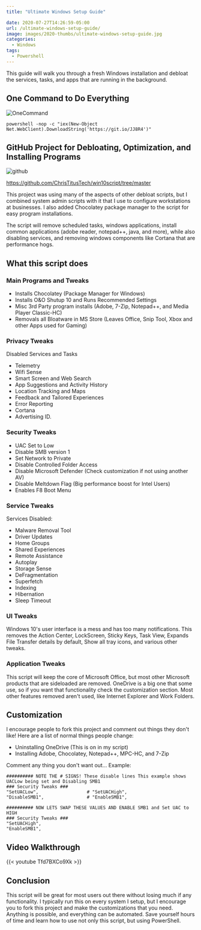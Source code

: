 ```yaml
---
title: "Ultimate Windows Setup Guide"

date: 2020-07-27T14:26:59-05:00
url: /ultimate-windows-setup-guide/
image: images/2020-thumbs/ultimate-windows-setup-guide.jpg
categories:
  - Windows
tags:
  - Powershell
---
```

 This guide will walk you through a fresh Windows installation and debloat the services, tasks, and apps that are running in the background. 
<!--more-->

## One Command to Do Everything

![OneCommand](/images/onecommand.png)

```
powershell -nop -c "iex(New-Object Net.WebClient).DownloadString('https://git.io/JJ8R4')"
```

## GitHub Project for Debloating, Optimization, and Installing Programs

![github](/images/github.png)

<https://github.com/ChrisTitusTech/win10script/tree/master>

This project was using many of the aspects of other debloat scripts, but I combined system admin scripts with it that I use to configure workstations at businesses. I also added Chocolatey package manager to the script for easy program installations.

The script will remove scheduled tasks, windows applications, install common applications (adobe reader, notepad++, java, and more), while also disabling services, and removing windows components like Cortana that are performance hogs.

## What this script does

### Main Programs and Tweaks

- Installs Chocolatey (Package Manager for Windows)
- Installs O&O Shutup 10 and Runs Recommended Settings
- Misc 3rd Party program installs (Adobe, 7-Zip, Notepad++, and Media Player Classic-HC)
- Removals all Bloatware in MS Store (Leaves Office, Snip Tool, Xbox and other Apps used for Gaming)

### Privacy Tweaks

Disabled Services and Tasks
- Telemetry
- Wifi Sense
- Smart Screen and Web Search
- App Suggestions and Activity History
- Location Tracking and Maps
- Feedback and Tailored Experiences
- Error Reporting
- Cortana
- Advertising ID.

### Security Tweaks

- UAC Set to Low
- Disable SMB version 1
- Set Network to Private
- Disable Controlled Folder Access
- Disable Microsoft Defender (Check customization if not using another AV)
- Disable Meltdown Flag (Big performance boost for Intel Users)
- Enables F8 Boot Menu

### Service Tweaks

Services Disabled:

- Malware Removal Tool
- Driver Updates
- Home Groups
- Shared Experiences
- Remote Assistance
- Autoplay
- Storage Sense
- DeFragmentation
- Superfetch
- Indexing
- Hibernation
- Sleep Timeout

### UI Tweaks

Windows 10's user interface is a mess and has too many notifications. This removes the Action Center, LockScreen, Sticky Keys, Task View, Expands File Transfer details by default, Show all tray icons, and various other tweaks.

### Application Tweaks

This script will keep the core of Microsoft Office, but most other Microsoft products that are sideloaded are removed. OneDrive is a big one that some use, so if you want that functionality check the customization section. Most other features removed aren't used, like Internet Explorer and Work Folders.

## Customization

I encourage people to fork this project and comment out things they don't like! Here are a list of normal things people change:

- Uninstalling OneDrive (This is on in my script)
- Installing Adobe, Chocolatey, Notepad++, MPC-HC, and 7-Zip

Comment any thing you don't want out... Example:

```
########## NOTE THE # SIGNS! These disable lines This example shows UACLow being set and Disabling SMB1
### Security Tweaks ###
"SetUACLow",                  # "SetUACHigh",
"DisableSMB1",                # "EnableSMB1",

########## NOW LETS SWAP THESE VALUES AND ENABLE SMB1 and Set UAC to HIGH
### Security Tweaks ###
"SetUACHigh",
"EnableSMB1",
```

## Video Walkthrough

{{< youtube Tfd7BXCo9Xk >}}  

## Conclusion

This script will be great for most users out there without losing much if any functionality. I typically run this on every system I setup, but I encourage you to fork this project and make the customizations that you need. Anything is possible, and everything can be automated. Save yourself hours of time and learn how to use not only this script, but using PowerShell.


